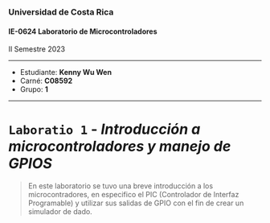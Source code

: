 ### Universidad de Costa Rica
#### IE-0624 Laboratorio de Microcontroladores

II Semestre 2023

---

* Estudiante: **Kenny Wu Wen**
* Carné: **C08592**
* Grupo: **1**

---
# `Laboratio 1` - *Introducción a microcontroladores y manejo de GPIOS*

> En este laboratorio se tuvo una breve introducción a los microcontradores, en especifico el PIC (Controlador de Interfaz Programable) y utilizar sus salidas de GPIO con el fin de crear un simulador de dado.
